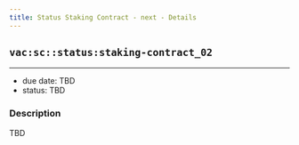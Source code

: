 ```yaml
---
title: Status Staking Contract - next - Details
---
```

## `vac:sc::status:staking-contract_02`
---
- due date: TBD
- status: TBD

### Description
TBD